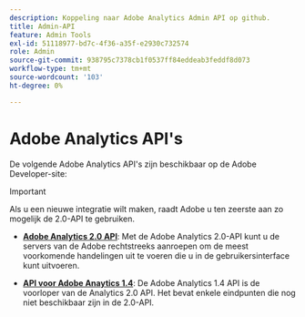 ```yaml
---
description: Koppeling naar Adobe Analytics Admin API op github.
title: Admin-API
feature: Admin Tools
exl-id: 51118977-bd7c-4f36-a35f-e2930c732574
role: Admin
source-git-commit: 938795c7378cb1f0537ff84eddeab3feddf8d073
workflow-type: tm+mt
source-wordcount: '103'
ht-degree: 0%

---
```


# Adobe Analytics API&#39;s

De volgende Adobe Analytics API&#39;s zijn beschikbaar op de Adobe Developer-site:

>[!IMPORTANT]
>
>Als u een nieuwe integratie wilt maken, raadt Adobe u ten zeerste aan zo mogelijk de 2.0-API te gebruiken.


* [**Adobe Analytics 2.0 API**](https://developer.adobe.com/analytics-apis/docs/2.0/): Met de Adobe Analytics 2.0-API kunt u de servers van de Adobe rechtstreeks aanroepen om de meest voorkomende handelingen uit te voeren die u in de gebruikersinterface kunt uitvoeren.

* [**API voor Adobe Anaytics 1.4**](https://developer.adobe.com/analytics-apis/docs/1.4/): De Adobe Analytics 1.4 API is de voorloper van de Analytics 2.0 API. Het bevat enkele eindpunten die nog niet beschikbaar zijn in de 2.0-API.
